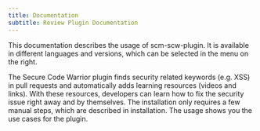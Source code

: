 ```yaml
---
title: Documentation
subtitle: Review Plugin Documentation
---
```

This documentation describes the usage of scm-scw-plugin. It is available in different languages and versions, which can be selected in the menu on the right.

The Secure Code Warrior plugin finds security related keywords (e.g. XSS) in pull requests and automatically adds learning resources (videos and links). 
With these resources, developers can learn how to fix the security issue right away and by themselves. 
The installation only requires a few manual steps, which are described in installation. The usage shows you the use cases for the plugin.
